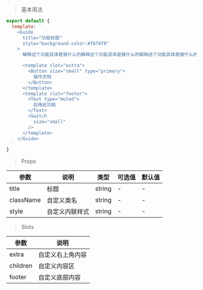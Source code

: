 > 基本用法

```js
export default {
  template: `
    <Guide
      title="功能标题"
      style="background-color:#f8f8f8"
    >
      解释这个功能具体是做什么的解释这个功能具体是做什么的解释这个功能具体是做什么的解释这个功能具体是做什么的解释这个功能具体是做什么的

      <template slot="extra">
        <Button size="small" type="primary">
          操作文档
        </Button>
      </template>
      <template slot="footer">
        <Text type="muted">
          启用此功能
        </Text>
        <Switch
          size="small"
        />
      </template>
    </Guide>
  `
}
```

> Props

参数 | 说明 | 类型 | 可选值 | 默认值
---|---|---|---|---
title | 标题 | string | - | -
className | 自定义类名 | string | - | -
style | 自定义内联样式 | string | - | -

> Slots

参数 | 说明
---|---
extra | 自定义右上角内容
children | 自定义内容区
footer | 自定义底部内容
